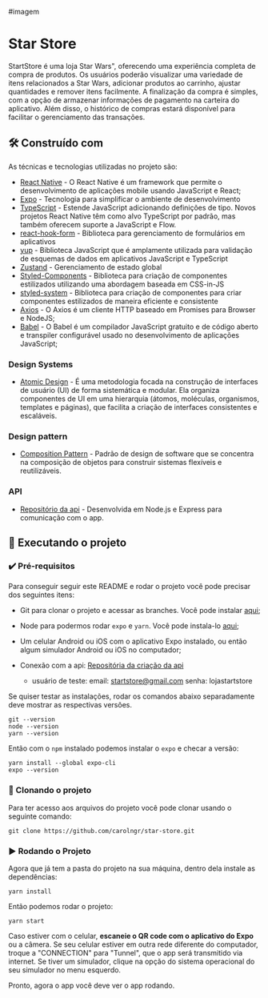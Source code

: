 #imagem

# Star Store

StartStore é uma loja Star Wars", oferecendo uma experiência completa de compra de produtos. Os usuários poderão visualizar uma variedade de itens relacionados a Star Wars, adicionar produtos ao carrinho, ajustar quantidades e remover itens facilmente. A finalização da compra é simples, com a opção de armazenar informações de pagamento na carteira do aplicativo. Além disso, o histórico de compras estará disponível para facilitar o gerenciamento das transações.


## 🛠️ Construído com

As técnicas e tecnologias utilizadas no projeto são:

* [React Native](https://reactnative.dev/) - O React Native é um framework que permite o desenvolvimento de aplicações mobile usando JavaScript e React;
* [Expo](https://docs.expo.dev/) - Tecnologia para simplificar o ambiente de desenvolvimento
* [TypeScript](https://www.typescriptlang.org/) - Estende JavaScript adicionando definições de tipo. Novos projetos React Native têm como alvo TypeScript por padrão, mas também oferecem suporte a JavaScript e Flow.
* [react-hook-form](https://react-hook-form.com/) - Biblioteca para gerenciamento de formulários em aplicativos
* [yup](https://www.npmjs.com/package/yup) - Biblioteca JavaScript que é amplamente utilizada para validação de esquemas de dados em aplicativos JavaScript e TypeScript
* [Zustand](https://zustand-demo.pmnd.rs/) - Gerenciamento de estado global
* [Styled-Components](https://styled-components.com/) - Biblioteca para criação de componentes estilizados utilizando uma abordagem baseada em CSS-in-JS
* [styled-system](https://github.com/styled-system/styled-system/blob/master/docs/getting-started.md) - Biblioteca para criação de componentes para criar componentes estilizados de maneira eficiente e consistente
* [Axios](https://axios-http.com/ptbr/docs/intro) - O Axios é um cliente HTTP baseado em Promises para Browser e NodeJS;
* [Babel](https://babeljs.io/) - O Babel é um compilador JavaScript gratuito e de código aberto e transpiler configurável usado no desenvolvimento de aplicações JavaScript;

### Design Systems
  * [Atomic Design](https://atomicdesign.bradfrost.com/chapter-2/) - É uma metodologia focada na construção de interfaces de usuário (UI) de forma sistemática e modular. Ela organiza componentes de UI em uma hierarquia (átomos, moléculas, organismos, templates e páginas), que facilita a criação de interfaces consistentes e escaláveis.

### Design pattern
* [Composition Pattern](https://refactoring.guru/design-patterns/composite) -  Padrão de design de software que se concentra na composição de objetos para construir sistemas flexíveis e reutilizáveis.

### API
* [Repositório da api](https://github.com/carolngr/star-store-api) -  Desenvolvida em Node.js e Express para comunicação com o app.  


## 📲 Executando o projeto

### ✔️ Pré-requisitos

Para conseguir seguir este README e rodar o projeto você pode precisar dos seguintes itens:
- Git para clonar o projeto e acessar as branches. Você pode instalar [aqui](https://git-scm.com/downloads);
- Node para podermos rodar `expo` e `yarn`. Você pode instala-lo [aqui](https://nodejs.org/en/);
- Um celular Android ou iOS com o aplicativo Expo instalado, ou então algum simulador Android ou iOS no computador;

- Conexão com a api: [Repositória da criação da api](https://github.com/carolngr/star-store-api)
  - usuário de teste: email: startstore@gmail.com senha: lojastartstore

Se quiser testar as instalações, rodar os comandos abaixo separadamente deve mostrar as respectivas versões.

```
git --version
node --version
yarn --version
```

Então com o `npm` instalado podemos instalar o `expo` e checar a versão:
```
yarn install --global expo-cli
expo --version
```

### 🐙 Clonando o projeto

Para ter acesso aos arquivos do projeto você pode clonar usando o seguinte comando:

```
git clone https://github.com/carolngr/star-store.git
```

### ▶️ Rodando o Projeto

Agora que já tem a pasta do projeto na sua máquina, dentro dela instale as dependências:
```
yarn install
```

Então podemos rodar o projeto:
```
yarn start
```

Caso estiver com o celular, **escaneie o QR code com o aplicativo do Expo** ou a câmera.
Se seu celular estiver em outra rede diferente do computador, troque a "CONNECTION" para "Tunnel", que o app será transmitido via internet.
Se tiver um simulador, clique na opção do sistema operacional do seu simulador no menu esquerdo.

Pronto, agora o app você deve ver o app rodando.
